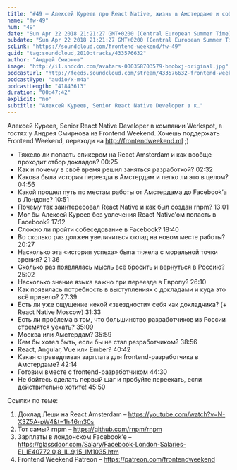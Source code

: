 ```yaml
---
title: "#49 – Алексей Куреев про React Native, жизнь в Амстердаме и собеседование в Facebook"
name: "fw-49"
num: "49"
date: "Sun Apr 22 2018 21:21:27 GMT+0200 (Central European Summer Time)"
pubdate: "Sun Apr 22 2018 21:21:27 GMT+0200 (Central European Summer Time)"
scLink: "https://soundcloud.com/frontend-weekend/fw-49"
guid: "tag:soundcloud,2010:tracks/433576632"
author: "Андрей Смирнов"
image: "http://i1.sndcdn.com/avatars-000358703579-bnobxj-original.jpg"
podcastUrl: "http://feeds.soundcloud.com/stream/433576632-frontend-weekend-fw-49.m4a"
podcastType: "audio/x-m4a"
podcastLength: "41843613"
duration: "00:47:42"
explicit: "no"
subtitle: "Алексей Куреев, Senior React Native Developer в к…"
---
```

Алексей Куреев, Senior React Native Developer в компании Werkspot, в гостях у Андрея Смирнова из Frontend Weekend. Хочешь поддержать Frontend Weekend, переходи на http://frontendweekend.ml ;)

- Тяжело ли попасть спикером на React Amsterdam и как вообще проходит отбор докладов? 00:25
- Как и почему в своё время решил заняться разработкой? 02:32
- Какова была история переезда в Амстердам и легко ли это в целом? 04:56
- Какой прошел путь по местам работы от Амстердама до Facebook’а в Лондоне? 10:51
- Почему так заинтересовал React Native и как был создан rnpm? 13:01
- Мог бы Алексей Куреев без увлечения React Native’ом попасть в Facebook? 17:12
- Сложно ли пройти собеседование в Facebook? 18:40
- Во сколько раз должен увеличиться оклад на новом месте работы? 20:27
- Насколько эта «история успеха» была тяжела с моральной точки зрения? 21:36
- Сколько раз появлялась мысль всё бросить и вернуться в Россию? 25:02
- Насколько знание языка важно при переезде в Европу? 26:10
- Как появилась потребность в выступлениях с докладами и куда это всё привело? 27:39
- Есть ли уже ощущение некой «звездности» себя как докладчика? (+ React Native Moscow) 31:33
- Есть ли проблема в том, что большинство разработчиков из России стремятся уехать? 35:09
- Москва или Амстердам? 35:59
- Кем бы хотел быть, если бы не стал разработчиком? 38:56
- React, Angular, Vue или Ember? 40:42
- Какая справедливая зарплата для frontend-разработчика в Амстердаме? 42:14
- Готовим вместе с frontend-разработчиком 44:30
- Не бойтесь сделать первый шаг и пробуйте переехать, если действительно хотите! 45:50

Ссылки по теме:
1) Доклад Леши на React Amsterdam – https://youtube.com/watch?v=N-X3Z5A-pW4&t=1h46m30s
2) Тот самый rnpm  – https://github.com/rnpm/rnpm
3) Зарплаты в лондонском Facebook’е – https://glassdoor.com/Salary/Facebook-London-Salaries-EI_IE40772.0,8_IL.9,15_IM1035.htm
4) Frontend Weekend Patreon – https://patreon.com/frontendweekend